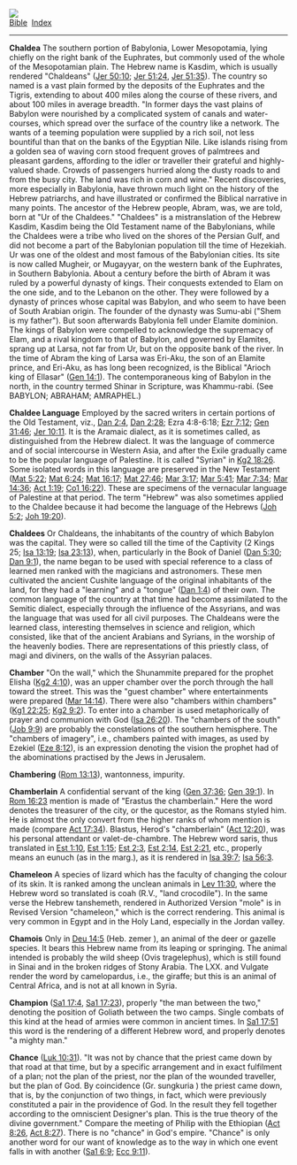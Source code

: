 [![](../../cdshop/ithlogo.png)](../../index)  
[Bible](../index)  [Index](index) 

------------------------------------------------------------------------

<span id="000">**Chaldea**</span> The southern portion of Babylonia,
Lower Mesopotamia, lying chiefly on the right bank of the Euphrates, but
commonly used of the whole of the Mesopotamian plain. The Hebrew name is
Kasdim, which is usually rendered "Chaldeans" ([Jer
50:10](../kjv/jer050.htm#010); [Jer 51:24](../kjv/jer051.htm#024), [Jer
51:35](../kjv/jer051.htm#035)). The country so named is a vast plain
formed by the deposits of the Euphrates and the Tigris, extending to
about 400 miles along the course of these rivers, and about 100 miles in
average breadth. "In former days the vast plains of Babylon were
nourished by a complicated system of canals and water-courses, which
spread over the surface of the country like a network. The wants of a
teeming population were supplied by a rich soil, not less bountiful than
that on the banks of the Egyptian Nile. Like islands rising from a
golden sea of waving corn stood frequent groves of palmtrees and
pleasant gardens, affording to the idler or traveller their grateful and
highly-valued shade. Crowds of passengers hurried along the dusty roads
to and from the busy city. The land was rich in corn and wine." Recent
discoveries, more especially in Babylonia, have thrown much light on the
history of the Hebrew patriarchs, and have illustrated or confirmed the
Biblical narrative in many points. The ancestor of the Hebrew people,
Abram, was, we are told, born at "Ur of the Chaldees." "Chaldees" is a
mistranslation of the Hebrew Kasdim, Kasdim being the Old Testament name
of the Babylonians, while the Chaldees were a tribe who lived on the
shores of the Persian Gulf, and did not become a part of the Babylonian
population till the time of Hezekiah. Ur was one of the oldest and most
famous of the Babylonian cities. Its site is now called Mugheir, or
Mugayyar, on the western bank of the Euphrates, in Southern Babylonia.
About a century before the birth of Abram it was ruled by a powerful
dynasty of kings. Their conquests extended to Elam on the one side, and
to the Lebanon on the other. They were followed by a dynasty of princes
whose capital was Babylon, and who seem to have been of South Arabian
origin. The founder of the dynasty was Sumu-abi ("Shem is my father").
But soon afterwards Babylonia fell under Elamite dominion. The kings of
Babylon were compelled to acknowledge the supremacy of Elam, and a rival
kingdom to that of Babylon, and governed by Elamites, sprang up at
Larsa, not far from Ur, but on the opposite bank of the river. In the
time of Abram the king of Larsa was Eri-Aku, the son of an Elamite
prince, and Eri-Aku, as has long been recognized, is the Biblical
"Arioch king of Ellasar" ([Gen 14:1](../kjv/gen014.htm#001)). The
contemporaneous king of Babylon in the north, in the country termed
Shinar in Scripture, was Khammu-rabi. (See BABYLON; ABRAHAM; AMRAPHEL.)

<span id="001">**Chaldee Language**</span> Employed by the sacred
writers in certain portions of the Old Testament, viz., [Dan
2:4](../kjv/dan002.htm#004), [Dan 2:28](../kjv/dan002.htm#028); Ezra
4:8-6:18; [Ezr 7:12](../kjv/ezr007.htm#012); [Gen
31:46](../kjv/gen031.htm#046); [Jer 10:11](../kjv/jer010.htm#011). It is
the Aramaic dialect, as it is sometimes called, as distinguished from
the Hebrew dialect. It was the language of commerce and of social
intercourse in Western Asia, and after the Exile gradually came to be
the popular language of Palestine. It is called "Syrian" in [Kg2
18:26](../kjv/kg2018.htm#026). Some isolated words in this language are
preserved in the New Testament ([Mat 5:22](../kjv/mat005.htm#022); [Mat
6:24](../kjv/mat006.htm#024); [Mat 16:17](../kjv/mat016.htm#017); [Mat
27:46](../kjv/mat027.htm#046); [Mar 3:17](../kjv/mar003.htm#017); [Mar
5:41](../kjv/mar005.htm#041); [Mar 7:34](../kjv/mar007.htm#034); [Mar
14:36](../kjv/mar014.htm#036); [Act 1:19](../kjv/act001.htm#019); [Co1
16:22](../kjv/co1016.htm#022)). These are specimens of the vernacular
language of Palestine at that period. The term "Hebrew" was also
sometimes applied to the Chaldee because it had become the language of
the Hebrews ([Joh 5:2](../kjv/joh005.htm#002); [Joh
19:20](../kjv/joh019.htm#020)).

<span id="002">**Chaldees**</span> Or Chaldeans, the inhabitants of the
country of which Babylon was the capital. They were so called till the
time of the Captivity (2 Kings 25; [Isa 13:19](../kjv/isa013.htm#019);
[Isa 23:13](../kjv/isa023.htm#013)), when, particularly in the Book of
Daniel ([Dan 5:30](../kjv/dan005.htm#030); [Dan
9:1](../kjv/dan009.htm#001)), the name began to be used with special
reference to a class of learned men ranked with the magicians and
astronomers. These men cultivated the ancient Cushite language of the
original inhabitants of the land, for they had a "learning" and a
"tongue" ([Dan 1:4](../kjv/dan001.htm#004)) of their own. The common
language of the country at that time had become assimilated to the
Semitic dialect, especially through the influence of the Assyrians, and
was the language that was used for all civil purposes. The Chaldeans
were the learned class, interesting themselves in science and religion,
which consisted, like that of the ancient Arabians and Syrians, in the
worship of the heavenly bodies. There are representations of this
priestly class, of magi and diviners, on the walls of the Assyrian
palaces.

<span id="003">**Chamber**</span> "On the wall," which the Shunammite
prepared for the prophet Elisha ([Kg2 4:10](../kjv/kg2004.htm#010)), was
an upper chamber over the porch through the hall toward the street. This
was the "guest chamber" where entertainments were prepared ([Mar
14:14](../kjv/mar014.htm#014)). There were also "chambers within
chambers" ([Kg1 22:25](../kjv/kg1022.htm#025); [Kg2
9:2](../kjv/kg2009.htm#002)). To enter into a chamber is used
metaphorically of prayer and communion with God ([Isa
26:20](../kjv/isa026.htm#020)). The "chambers of the south" ([Job
9:9](../kjv/job009.htm#009)) are probably the constelations of the
southern hemisphere. The "chambers of imagery", i.e., chambers painted
with images, as used by Ezekiel ([Eze 8:12](../kjv/eze008.htm#012)), is
an expression denoting the vision the prophet had of the abominations
practised by the Jews in Jerusalem.

<span id="004">**Chambering**</span> ([Rom
13:13](../kjv/rom013.htm#013)), wantonness, impurity.

<span id="005">**Chamberlain**</span> A confidential servant of the king
([Gen 37:36](../kjv/gen037.htm#036); [Gen 39:1](../kjv/gen039.htm#001)).
In [Rom 16:23](../kjv/rom016.htm#023) mention is made of "Erastus the
chamberlain." Here the word denotes the treasurer of the city, or the
qucestor, as the Romans styled him. He is almost the only convert from
the higher ranks of whom mention is made (compare [Act
17:34](../kjv/act017.htm#034)). Blastus, Herod's "chamberlain" ([Act
12:20](../kjv/act012.htm#020)), was his personal attendant or
valet-de-chambre. The Hebrew word saris, thus translated in [Est
1:10](../kjv/est001.htm#010), [Est 1:15](../kjv/est001.htm#015); [Est
2:3](../kjv/est002.htm#003), [Est 2:14](../kjv/est002.htm#014), [Est
2:21](../kjv/est002.htm#021), etc., properly means an eunuch (as in the
marg.), as it is rendered in [Isa 39:7](../kjv/isa039.htm#007); [Isa
56:3](../kjv/isa056.htm#003).

<span id="006">**Chameleon**</span> A species of lizard which has the
faculty of changing the colour of its skin. It is ranked among the
unclean animals in [Lev 11:30](../kjv/lev011.htm#030), where the Hebrew
word so translated is coah (R.V., "land crocodile"). In the same verse
the Hebrew tanshemeth, rendered in Authorized Version "mole" is in
Revised Version "chameleon," which is the correct rendering. This animal
is very common in Egypt and in the Holy Land, especially in the Jordan
valley.

<span id="007">**Chamois**</span> Only in [Deu
14:5](../kjv/deu014.htm#005) (Heb. zemer ), an animal of the deer or
gazelle species. It bears this Hebrew name from its leaping or
springing. The animal intended is probably the wild sheep (Ovis
tragelephus), which is still found in Sinai and in the broken ridges of
Stony Arabia. The LXX. and Vulgate render the word by camelopardus,
i.e., the giraffe; but this is an animal of Central Africa, and is not
at all known in Syria.

<span id="008">**Champion**</span> ([Sa1 17:4](../kjv/sa1017.htm#004),
[Sa1 17:23](../kjv/sa1017.htm#023)), properly "the man between the two,"
denoting the position of Goliath between the two camps. Single combats
of this kind at the head of armies were common in ancient times. In [Sa1
17:51](../kjv/sa1017.htm#051) this word is the rendering of a different
Hebrew word, and properly denotes "a mighty man."

<span id="009">**Chance**</span> ([Luk 10:31](../kjv/luk010.htm#031)).
"It was not by chance that the priest came down by that road at that
time, but by a specific arrangement and in exact fulfilment of a plan;
not the plan of the priest, nor the plan of the wounded traveller, but
the plan of God. By coincidence (Gr. sungkuria ) the priest came down,
that is, by the conjunction of two things, in fact, which were
previously constituted a pair in the providence of God. In the result
they fell together according to the omniscient Designer's plan. This is
the true theory of the divine government." Compare the meeting of Philip
with the Ethiopian ([Act 8:26](../kjv/act008.htm#026), [Act
8:27](../kjv/act008.htm#027)). There is no "chance" in God's empire.
"Chance" is only another word for our want of knowledge as to the way in
which one event falls in with another ([Sa1 6:9](../kjv/sa1006.htm#009);
[Ecc 9:11](../kjv/ecc009.htm#011)).
